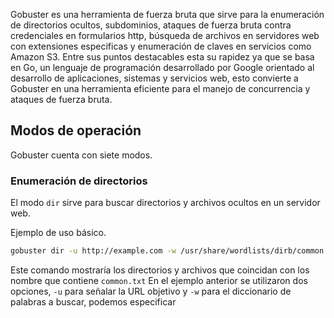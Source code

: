 Gobuster es una herramienta de fuerza bruta que sirve para la enumeración de directorios ocultos, subdominios, ataques de fuerza bruta contra credenciales en formularios http, búsqueda de archivos en servidores web con extensiones especificas y enumeración de claves en servicios como Amazon S3. Entre sus puntos destacables esta su rapidez ya que se basa en Go, un lenguaje de programación desarrollado por Google orientado al desarrollo de aplicaciones, sistemas y servicios web, esto convierte a Gobuster en una herramienta eficiente para el manejo de concurrencia y ataques de fuerza bruta.

## Modos de operación

Gobuster cuenta con siete modos.

### Enumeración de directorios

El modo `dir` sirve para buscar directorios y archivos ocultos en un servidor web.

Ejemplo de uso básico.
```bash
gobuster dir -u http://example.com -w /usr/share/wordlists/dirb/common.txt
```

Este comando mostraría los directorios y archivos que coincidan con los nombre que contiene `common.txt`
En el ejemplo anterior se utilizaron dos opciones, `-u` para señalar la URL objetivo y `-w` para el diccionario de palabras a buscar, podemos especificar 